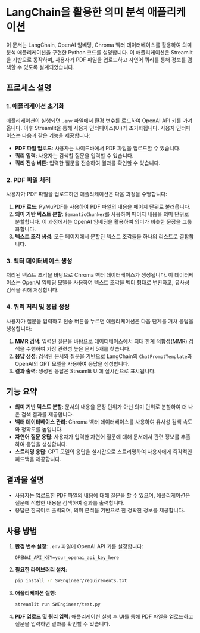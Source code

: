 # LangChain을 활용한 의미 분석 애플리케이션

이 문서는 LangChain, OpenAI 임베딩, Chroma 벡터 데이터베이스를 활용하여 의미 분석 애플리케이션을 구현한 Python 코드를 설명합니다. 이 애플리케이션은 Streamlit을 기반으로 동작하며, 사용자가 PDF 파일을 업로드하고 자연어 쿼리를 통해 정보를 검색할 수 있도록 설계되었습니다.

## **프로세스 설명**

### **1. 애플리케이션 초기화**
애플리케이션이 실행되면 `.env` 파일에서 환경 변수를 로드하여 OpenAI API 키를 가져옵니다. 이후 Streamlit을 통해 사용자 인터페이스(UI)가 초기화됩니다. 사용자 인터페이스는 다음과 같은 기능을 제공합니다:
- **PDF 파일 업로드**: 사용자는 사이드바에서 PDF 파일을 업로드할 수 있습니다.
- **쿼리 입력**: 사용자는 검색할 질문을 입력할 수 있습니다.
- **쿼리 전송 버튼**: 입력한 질문을 전송하여 결과를 확인할 수 있습니다.

### **2. PDF 파일 처리**
사용자가 PDF 파일을 업로드하면 애플리케이션은 다음 과정을 수행합니다:
1. **PDF 로드**: PyMuPDF를 사용하여 PDF 파일의 내용을 페이지 단위로 불러옵니다.
2. **의미 기반 텍스트 분할**: `SemanticChunker`를 사용하여 페이지 내용을 의미 단위로 분할합니다. 이 과정에서는 OpenAI 임베딩을 활용하여 의미가 비슷한 문장을 그룹화합니다.
3. **텍스트 조각 생성**: 모든 페이지에서 분할된 텍스트 조각들을 하나의 리스트로 결합합니다.

### **3. 벡터 데이터베이스 생성**
처리된 텍스트 조각을 바탕으로 Chroma 벡터 데이터베이스가 생성됩니다. 이 데이터베이스는 OpenAI 임베딩 모델을 사용하여 텍스트 조각을 벡터 형태로 변환하고, 유사성 검색을 위해 저장합니다.

### **4. 쿼리 처리 및 응답 생성**
사용자가 질문을 입력하고 전송 버튼을 누르면 애플리케이션은 다음 단계를 거쳐 응답을 생성합니다:
1. **MMR 검색**: 입력된 질문을 바탕으로 데이터베이스에서 최대 한계 적합성(MMR) 검색을 수행하여 가장 관련성 높은 문서 5개를 찾습니다.
2. **응답 생성**: 검색된 문서와 질문을 기반으로 LangChain의 `ChatPromptTemplate`과 OpenAI의 GPT 모델을 사용하여 응답을 생성합니다.
3. **결과 출력**: 생성된 응답은 Streamlit UI에 실시간으로 표시됩니다.

## **기능 요약**
- **의미 기반 텍스트 분할**: 문서의 내용을 문장 단위가 아닌 의미 단위로 분할하여 더 나은 검색 결과를 제공합니다.
- **벡터 데이터베이스 관리**: Chroma 벡터 데이터베이스를 사용하여 유사성 검색 속도와 정확도를 높입니다.
- **자연어 질문 응답**: 사용자가 입력한 자연어 질문에 대해 문서에서 관련 정보를 추출하여 응답을 생성합니다.
- **스트리밍 응답**: GPT 모델의 응답을 실시간으로 스트리밍하여 사용자에게 즉각적인 피드백을 제공합니다.

## **결과물 설명**
- 사용자는 업로드한 PDF 파일의 내용에 대해 질문을 할 수 있으며, 애플리케이션은 질문에 적합한 내용을 검색하여 결과를 출력합니다.
- 응답은 한국어로 출력되며, 의미 분석을 기반으로 한 정확한 정보를 제공합니다.

## **사용 방법**
1. **환경 변수 설정**: `.env` 파일에 OpenAI API 키를 설정합니다:
   ```
   OPENAI_API_KEY=your_openai_api_key_here
   ```
2. **필요한 라이브러리 설치**:
   ```bash
   pip install -r SWEngineer/requirements.txt
   ```
3. **애플리케이션 실행**:
   ```bash
   streamlit run SWEngineer/test.py
   ```
4. **PDF 업로드 및 쿼리 입력**: 애플리케이션 실행 후 UI를 통해 PDF 파일을 업로드하고 질문을 입력하면 결과를 확인할 수 있습니다.